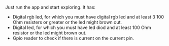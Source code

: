 Just run the app and start exploring. It has:
- Digital rgb led, for which you must have digital rgb led and at least 3 100 Ohm resisters or greater or the led might brown out.
- Digital led, for which you must have led diod and at least 100 Ohm resistor or the led might brown out.
- Gpio reader to check if there is current on the current pin.
